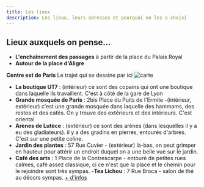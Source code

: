 ```yaml
---
title: Les lieux
description: Les lieux, leurs adresses et pourquoi on les a choisi
---
```


## Lieux auxquels on pense... 



- **L'enchaînement des passages** à partir de la place du Palais Royal
- **Autour de la place d'Aligre**

**Centre est de Paris**
Le trajet qui se dessine par ici
![carte](https://raw.githubusercontent.com/walkingdev/cnv/master/media/V75/walkingdev_cnv_paris_trajet.png)

- **La boutique UT7** : (intérieur) ce sont des copains qui ont une boutique dans laquelle ils travaillent. C'est à côté de la gare de Lyon
- **Grande mosquée de Paris** : 2bis Place du Puits de l'Ermite -(intérieur, extérieur) c'est une grande mosquée dans laquelle des hammams, des restos et des cafés. On y trouve des extérieurs et des intérieurs. C'est oriental 
- **Arènes de Lutèce** : (extérieur) ce sont des arènes (dans lesquelles il y a eu des gladiateurs). il y a des gradins en pierres, entourés d'arbres. C'est sur une petite coline. 
- **Jardin des plantes** : 57 Rue Cuvier - (extérieur) là-bas, on peut grimper en hauteur pour attérir un endroit duquel on a une belle vue sur le jardin.  
- **Café des arts** : 1 Place de la Contrescarpe - entouré de petites rues calmes, café assez classique, ci ce n'est que la place et le chemin pour le rejoindre sont très sympas. 
-**Tea Lichou** : 7 Rue Broca - salon de thé au décors sympas. [+ d'infos](https://www.sortiraparis.com/hotel-restaurant/bar-cafes/articles/79556-tea-lichou-salon-de-the-regressif)



